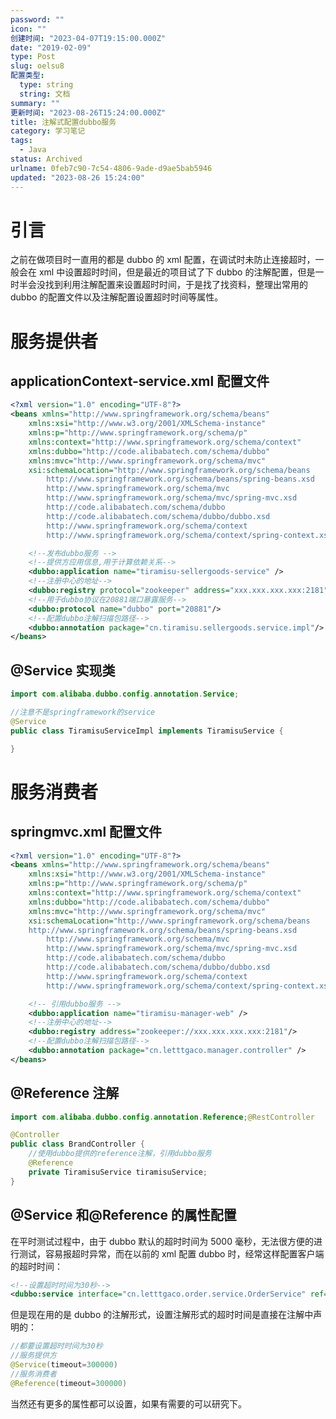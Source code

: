 ```yaml
---
password: ""
icon: ""
创建时间: "2023-04-07T19:15:00.000Z"
date: "2019-02-09"
type: Post
slug: oelsu8
配置类型:
  type: string
  string: 文档
summary: ""
更新时间: "2023-08-26T15:24:00.000Z"
title: 注解式配置dubbo服务
category: 学习笔记
tags:
  - Java
status: Archived
urlname: 0feb7c90-7c54-4806-9ade-d9ae5bab5946
updated: "2023-08-26 15:24:00"
---
```


# 引言

之前在做项目时一直用的都是 dubbo 的 xml 配置，在调试时未防止连接超时，一般会在 xml 中设置超时时间，但是最近的项目试了下 dubbo 的注解配置，但是一时半会没找到利用注解配置来设置超时时间，于是找了找资料，整理出常用的 dubbo 的配置文件以及注解配置设置超时时间等属性。

# 服务提供者

## applicationContext-service.xml 配置文件

```xml
<?xml version="1.0" encoding="UTF-8"?>
<beans xmlns="http://www.springframework.org/schema/beans"
	xmlns:xsi="http://www.w3.org/2001/XMLSchema-instance"
    xmlns:p="http://www.springframework.org/schema/p"
	xmlns:context="http://www.springframework.org/schema/context"
	xmlns:dubbo="http://code.alibabatech.com/schema/dubbo"
    xmlns:mvc="http://www.springframework.org/schema/mvc"
	xsi:schemaLocation="http://www.springframework.org/schema/beans
        http://www.springframework.org/schema/beans/spring-beans.xsd
        http://www.springframework.org/schema/mvc
        http://www.springframework.org/schema/mvc/spring-mvc.xsd
        http://code.alibabatech.com/schema/dubbo
        http://code.alibabatech.com/schema/dubbo/dubbo.xsd
        http://www.springframework.org/schema/context
        http://www.springframework.org/schema/context/spring-context.xsd">

	<!--发布dubbo服务 -->
	<!--提供方应用信息,用于计算依赖关系-->
	<dubbo:application name="tiramisu-sellergoods-service" />
	<!--注册中心的地址-->
	<dubbo:registry protocol="zookeeper" address="xxx.xxx.xxx.xxx:2181" />
	<!--用于dubbo协议在20881端口暴露服务-->
	<dubbo:protocol name="dubbo" port="20881"/>
    <!--配置dubbo注解扫描包路径-->
	<dubbo:annotation package="cn.tiramisu.sellergoods.service.impl"/>
</beans>
```

## @Service 实现类

```java
import com.alibaba.dubbo.config.annotation.Service;

//注意不是springframework的service
@Service
public class TiramisuServiceImpl implements TiramisuService {

}
```

# 服务消费者

## springmvc.xml 配置文件

```xml
<?xml version="1.0" encoding="UTF-8"?>
<beans xmlns="http://www.springframework.org/schema/beans"
	xmlns:xsi="http://www.w3.org/2001/XMLSchema-instance"
    xmlns:p="http://www.springframework.org/schema/p"
	xmlns:context="http://www.springframework.org/schema/context"
	xmlns:dubbo="http://code.alibabatech.com/schema/dubbo"
	xmlns:mvc="http://www.springframework.org/schema/mvc"
	xsi:schemaLocation="http://www.springframework.org/schema/beans
	http://www.springframework.org/schema/beans/spring-beans.xsd
        http://www.springframework.org/schema/mvc
        http://www.springframework.org/schema/mvc/spring-mvc.xsd
        http://code.alibabatech.com/schema/dubbo
        http://code.alibabatech.com/schema/dubbo/dubbo.xsd
        http://www.springframework.org/schema/context
        http://www.springframework.org/schema/context/spring-context.xsd">

	<!-- 引用dubbo服务 -->
	<dubbo:application name="tiramisu-manager-web" />
    <!--注册中心的地址-->
	<dubbo:registry address="zookeeper://xxx.xxx.xxx.xxx:2181"/>
    <!--配置dubbo注解扫描包路径-->
	<dubbo:annotation package="cn.letttgaco.manager.controller" />
</beans>
```

## @Reference 注解

```java
import com.alibaba.dubbo.config.annotation.Reference;@RestController

@Controller
public class BrandController {
    //使用dubbo提供的reference注解，引用dubbo服务
	@Reference
	private TiramisuService tiramisuService;
}
```

## @Service 和@Reference 的属性配置

在平时测试过程中，由于 dubbo 默认的超时时间为 5000 毫秒，无法很方便的进行测试，容易报超时异常，而在以前的 xml 配置 dubbo 时，经常这样配置客户端的超时时间：

```xml
<!--设置超时时间为30秒-->
<dubbo:service interface="cn.letttgaco.order.service.OrderService" ref="orderServiceImpl" timeout="300000"/>
```

但是现在用的是 dubbo 的注解形式，设置注解形式的超时时间是直接在注解中声明的：

```java
//都要设置超时时间为30秒
//服务提供方
@Service(timeout=300000)
//服务消费者
@Reference(timeout=300000)
```

当然还有更多的属性都可以设置，如果有需要的可以研究下。
